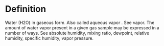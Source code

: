 # Definition

Water (H2O) in gaseous form. Also called aqueous vapor . See vapor. The
amount of water vapor present in a given gas sample may be expressed in
a number of ways. See absolute humidity, mixing ratio, dewpoint,
relative humidity, specific humidity, vapor pressure.
